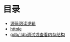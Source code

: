 # 目录

- [源码阅读逻辑](anatomy_logic.md)
- [httpie](04_httpie.md)
- [gdb/lldb调试或查看内存结构](intro_gdb_lldb.md)